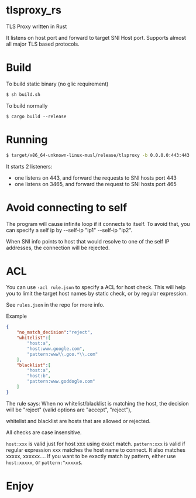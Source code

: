 # tlsproxy_rs
TLS Proxy written in Rust

It listens on host port and forward to target SNI Host port. Supports almost all major TLS based protocols.


# Build

To build static binary (no glic requirement)
```bash
$ sh build.sh
```

To build normally
```
$ cargo build --release
```

# Running
```bash
$ target/x86_64-unknown-linux-musl/release/tlsproxy -b 0.0.0.0:443:443 -b 0.0.0.0:3465:465
```

It starts 2 listeners:

* one listens on 443, and forward the requests to SNI hosts port 443
* one listens on 3465, and forward the request to SNI hosts port 465

# Avoid connecting to self
The program will cause infinite loop if it connects to itself. To avoid that, you can specify a self ip by
--self-ip "ip1" --self-ip "ip2". 

When SNI info points to host that would resolve to one of the self IP addresses, the connection will be rejected.

# ACL
You can use `-acl rule.json` to specify a ACL for host check. 
This will help you to limit the target host names by static check, or by regular expression.

See `rules.json` in the repo for more info.

Example

```json
{
    "no_match_decision":"reject",
    "whitelist":[
        "host:a",
        "host:www.google.com",
        "pattern:www\\.goo.*\\.com"
    ],
    "blacklist":[
        "host:a",
        "host:b",
        "pattern:www.goddogle.com"
    ]
}
```

The rule says: When no whitelist/blacklist is matching the host, the decision will be "reject" (valid options are "accept", "reject"),

whitelist and blacklist are hosts that are allowed or rejected. 

All checks are case insensitive.

`host:xxx` is valid just for host xxx using exact match.
`pattern:xxx` is valid if regular expression xxx matches the host name to connect. It also matches xxxxx, xxxxxx....
If you want to be exactly match by pattern, either use `host:xxxxx`, or `pattern:^xxxxx$`.



# Enjoy

